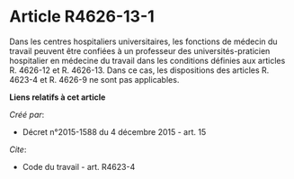 # Article R4626-13-1

Dans les centres hospitaliers universitaires, les fonctions de médecin du travail peuvent être confiées à un professeur des
universités-praticien hospitalier en médecine du travail dans les conditions définies aux articles R. 4626-12 et R. 4626-13.
Dans ce cas, les dispositions des articles R. 4623-4 et R. 4626-9 ne sont pas applicables.

**Liens relatifs à cet article**

_Créé par_:

  - Décret n°2015-1588 du 4 décembre 2015 - art. 15

_Cite_:

  - Code du travail - art. R4623-4
